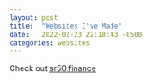 ```yaml
---
layout: post
title:  "Websites I've Made"
date:   2022-02-23 22:18:43 -0500
categories: websites
---
```


Check out [sr50.finance](https://sr50.finance)